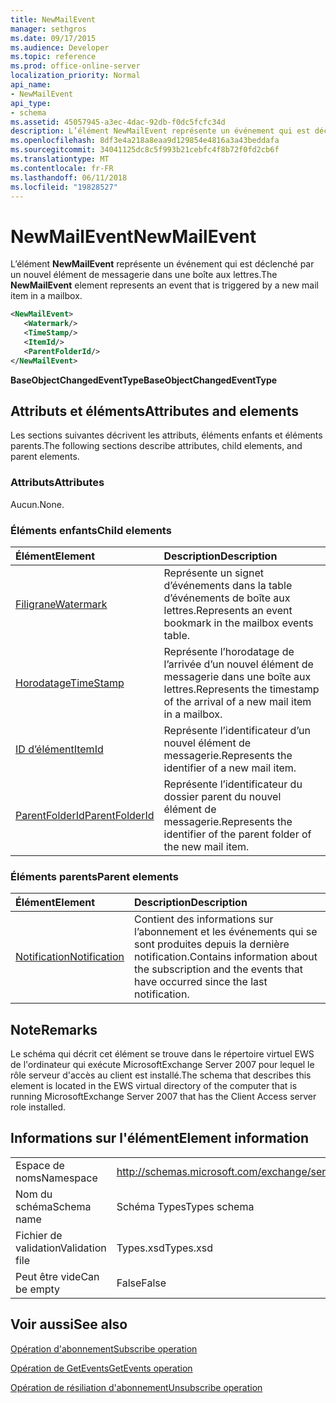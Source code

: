 ```yaml
---
title: NewMailEvent
manager: sethgros
ms.date: 09/17/2015
ms.audience: Developer
ms.topic: reference
ms.prod: office-online-server
localization_priority: Normal
api_name:
- NewMailEvent
api_type:
- schema
ms.assetid: 45057945-a3ec-4dac-92db-f0dc5fcfc34d
description: L’élément NewMailEvent représente un événement qui est déclenché par un nouvel élément de messagerie dans une boîte aux lettres.
ms.openlocfilehash: 8df3e4a218a8eaa9d129854e4816a3a43beddafa
ms.sourcegitcommit: 34041125dc8c5f993b21cebfc4f8b72f0fd2cb6f
ms.translationtype: MT
ms.contentlocale: fr-FR
ms.lasthandoff: 06/11/2018
ms.locfileid: "19828527"
---
```

# <a name="newmailevent"></a><span data-ttu-id="ce960-103">NewMailEvent</span><span class="sxs-lookup"><span data-stu-id="ce960-103">NewMailEvent</span></span>

<span data-ttu-id="ce960-104">L’élément **NewMailEvent** représente un événement qui est déclenché par un nouvel élément de messagerie dans une boîte aux lettres.</span><span class="sxs-lookup"><span data-stu-id="ce960-104">The **NewMailEvent** element represents an event that is triggered by a new mail item in a mailbox.</span></span> 
  
```xml
<NewMailEvent>
   <Watermark/>
   <TimeStamp/>
   <ItemId/>
   <ParentFolderId/>
</NewMailEvent>
```

 <span data-ttu-id="ce960-105">**BaseObjectChangedEventType**</span><span class="sxs-lookup"><span data-stu-id="ce960-105">**BaseObjectChangedEventType**</span></span>
## <a name="attributes-and-elements"></a><span data-ttu-id="ce960-106">Attributs et éléments</span><span class="sxs-lookup"><span data-stu-id="ce960-106">Attributes and elements</span></span>

<span data-ttu-id="ce960-107">Les sections suivantes décrivent les attributs, éléments enfants et éléments parents.</span><span class="sxs-lookup"><span data-stu-id="ce960-107">The following sections describe attributes, child elements, and parent elements.</span></span>
  
### <a name="attributes"></a><span data-ttu-id="ce960-108">Attributs</span><span class="sxs-lookup"><span data-stu-id="ce960-108">Attributes</span></span>

<span data-ttu-id="ce960-109">Aucun.</span><span class="sxs-lookup"><span data-stu-id="ce960-109">None.</span></span>
  
### <a name="child-elements"></a><span data-ttu-id="ce960-110">Éléments enfants</span><span class="sxs-lookup"><span data-stu-id="ce960-110">Child elements</span></span>

|<span data-ttu-id="ce960-111">**Élément**</span><span class="sxs-lookup"><span data-stu-id="ce960-111">**Element**</span></span>|<span data-ttu-id="ce960-112">**Description**</span><span class="sxs-lookup"><span data-stu-id="ce960-112">**Description**</span></span>|
|:-----|:-----|
|[<span data-ttu-id="ce960-113">Filigrane</span><span class="sxs-lookup"><span data-stu-id="ce960-113">Watermark</span></span>](watermark.md) <br/> |<span data-ttu-id="ce960-114">Représente un signet d’événements dans la table d’événements de boîte aux lettres.</span><span class="sxs-lookup"><span data-stu-id="ce960-114">Represents an event bookmark in the mailbox events table.</span></span>  <br/> |
|[<span data-ttu-id="ce960-115">Horodatage</span><span class="sxs-lookup"><span data-stu-id="ce960-115">TimeStamp</span></span>](timestamp.md) <br/> |<span data-ttu-id="ce960-116">Représente l’horodatage de l’arrivée d’un nouvel élément de messagerie dans une boîte aux lettres.</span><span class="sxs-lookup"><span data-stu-id="ce960-116">Represents the timestamp of the arrival of a new mail item in a mailbox.</span></span>  <br/> |
|[<span data-ttu-id="ce960-117">ID d’élément</span><span class="sxs-lookup"><span data-stu-id="ce960-117">ItemId</span></span>](itemid.md) <br/> |<span data-ttu-id="ce960-118">Représente l’identificateur d’un nouvel élément de messagerie.</span><span class="sxs-lookup"><span data-stu-id="ce960-118">Represents the identifier of a new mail item.</span></span>  <br/> |
|[<span data-ttu-id="ce960-119">ParentFolderId</span><span class="sxs-lookup"><span data-stu-id="ce960-119">ParentFolderId</span></span>](parentfolderid.md) <br/> |<span data-ttu-id="ce960-120">Représente l’identificateur du dossier parent du nouvel élément de messagerie.</span><span class="sxs-lookup"><span data-stu-id="ce960-120">Represents the identifier of the parent folder of the new mail item.</span></span>  <br/> |
   
### <a name="parent-elements"></a><span data-ttu-id="ce960-121">Éléments parents</span><span class="sxs-lookup"><span data-stu-id="ce960-121">Parent elements</span></span>

|<span data-ttu-id="ce960-122">**Élément**</span><span class="sxs-lookup"><span data-stu-id="ce960-122">**Element**</span></span>|<span data-ttu-id="ce960-123">**Description**</span><span class="sxs-lookup"><span data-stu-id="ce960-123">**Description**</span></span>|
|:-----|:-----|
|[<span data-ttu-id="ce960-124">Notification</span><span class="sxs-lookup"><span data-stu-id="ce960-124">Notification</span></span>](notification-ex15websvcsotherref.md) <br/> |<span data-ttu-id="ce960-125">Contient des informations sur l’abonnement et les événements qui se sont produites depuis la dernière notification.</span><span class="sxs-lookup"><span data-stu-id="ce960-125">Contains information about the subscription and the events that have occurred since the last notification.</span></span>  <br/> |
   
## <a name="remarks"></a><span data-ttu-id="ce960-126">Note</span><span class="sxs-lookup"><span data-stu-id="ce960-126">Remarks</span></span>

<span data-ttu-id="ce960-127">Le schéma qui décrit cet élément se trouve dans le répertoire virtuel EWS de l'ordinateur qui exécute MicrosoftExchange Server 2007 pour lequel le rôle serveur d'accès au client est installé.</span><span class="sxs-lookup"><span data-stu-id="ce960-127">The schema that describes this element is located in the EWS virtual directory of the computer that is running MicrosoftExchange Server 2007 that has the Client Access server role installed.</span></span>
  
## <a name="element-information"></a><span data-ttu-id="ce960-128">Informations sur l'élément</span><span class="sxs-lookup"><span data-stu-id="ce960-128">Element information</span></span>

|||
|:-----|:-----|
|<span data-ttu-id="ce960-129">Espace de noms</span><span class="sxs-lookup"><span data-stu-id="ce960-129">Namespace</span></span>  <br/> |http://schemas.microsoft.com/exchange/services/2006/types  <br/> |
|<span data-ttu-id="ce960-130">Nom du schéma</span><span class="sxs-lookup"><span data-stu-id="ce960-130">Schema name</span></span>  <br/> |<span data-ttu-id="ce960-131">Schéma Types</span><span class="sxs-lookup"><span data-stu-id="ce960-131">Types schema</span></span>  <br/> |
|<span data-ttu-id="ce960-132">Fichier de validation</span><span class="sxs-lookup"><span data-stu-id="ce960-132">Validation file</span></span>  <br/> |<span data-ttu-id="ce960-133">Types.xsd</span><span class="sxs-lookup"><span data-stu-id="ce960-133">Types.xsd</span></span>  <br/> |
|<span data-ttu-id="ce960-134">Peut être vide</span><span class="sxs-lookup"><span data-stu-id="ce960-134">Can be empty</span></span>  <br/> |<span data-ttu-id="ce960-135">False</span><span class="sxs-lookup"><span data-stu-id="ce960-135">False</span></span>  <br/> |
   
## <a name="see-also"></a><span data-ttu-id="ce960-136">Voir aussi</span><span class="sxs-lookup"><span data-stu-id="ce960-136">See also</span></span>



[<span data-ttu-id="ce960-137">Opération d'abonnement</span><span class="sxs-lookup"><span data-stu-id="ce960-137">Subscribe operation</span></span>](subscribe-operation.md)
  
[<span data-ttu-id="ce960-138">Opération de GetEvents</span><span class="sxs-lookup"><span data-stu-id="ce960-138">GetEvents operation</span></span>](getevents-operation.md)
  
[<span data-ttu-id="ce960-139">Opération de résiliation d'abonnement</span><span class="sxs-lookup"><span data-stu-id="ce960-139">Unsubscribe operation</span></span>](unsubscribe-operation.md)

